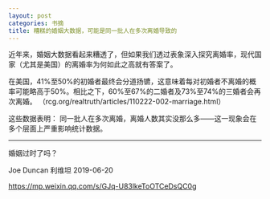 ```yaml
---
layout: post
categories: 书摘
title: 糟糕的婚姻大数据，可能是同一批人在多次离婚导致的
---
```


近年来，婚姻大数据看起来糟透了，但如果我们透过表象深入探究离婚率，现代国家（尤其是美国）的离婚率为何如此之高就有答案了。 

在美国，41%至50%的初婚者最终会分道扬镳，这意味着每对初婚者不离婚的概率可能略高于50%。相比之下，60%至67%的二婚者及73%至74%的三婚者会再次离婚。 （rcg.org/realtruth/articles/110222-002-marriage.html） 

这些数据表明： 同一批人在多次离婚，离婚人数其实没那么多——这一现象会在多个层面上严重影响统计数据。

---

婚姻过时了吗？

Joe Duncan 利维坦 2019-06-20

https://mp.weixin.qq.com/s/GJq-U83lkeToOTCeDsQC0g

